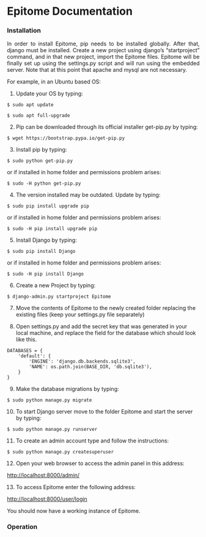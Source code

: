 # Epitome Documentation

### Installation

<p align="justify">
In order to install Epitome, pip needs to be installed globally. After that, django must be installed. Create a new project using django’s “startproject” command, and in that new project, import the Epitome files. Epitome will be finally set up using the settings.py script and will run using the embedded server. Note that at this point that apache and mysql are not necessary.
</p>

For example, in an Ubuntu based OS:

1) Update your OS by typing:

`$ sudo apt update`

`$ sudo apt full-upgrade`

2) Pip can be downloaded through its official installer get-pip.py by typing:

`$ wget https://bootstrap.pypa.io/get-pip.py`

3) Install pip by typing:

`$ sudo python get-pip.py`

or if installed in home folder and permissions problem arises:

`$ sudo -H python get-pip.py`

4) The version installed may be outdated. Update by typing:

`$ sudo pip install upgrade pip`

or if installed in home folder and permissions problem arises:

`$ sudo -H pip install upgrade pip`
 
5) Install Django by typing:

`$ sudo pip install Django`

or if installed in home folder and permissions problem arises:

`$ sudo -H pip install Django`

6) Create a new Project by typing:

`$ django-admin.py startproject Epitome`

7) Move the contents of Epitome to the newly created folder replacing the existing files (keep your settings.py file separately)

8) Open settings.py and add the secret key that was generated in your local machine, and replace the field for the database which should look like this.

```
DATABASES = {
    'default': {
        'ENGINE': 'django.db.backends.sqlite3',
        'NAME': os.path.join(BASE_DIR, 'db.sqlite3'),
    }
}
```

9) Make the database migrations by typing:

`$ sudo python manage.py migrate`

10) To start Django server move to the folder Epitome and start the server by typing:

`$ sudo python manage.py runserver`

11) To create an admin account type and follow the instructions:

`$ sudo python manage.py createsuperuser`

12) Open your web browser to access the admin panel in this address:

<http://localhost:8000/admin/>

13) To access Epitome enter the following address:

<http://localhost:8000/user/login>

You should now have a working instance of Epitome.

### Operation
